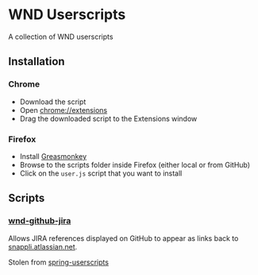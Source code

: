 # WND Userscripts #
A collection of WND userscripts

## Installation ##
### Chrome ###
* Download the script
* Open [chrome://extensions](chrome://extensions)
* Drag the downloaded script to the Extensions window 

### Firefox ###
* Install [Greasmonkey](https://addons.mozilla.org/en-US/firefox/addon/greasemonkey/)
* Browse to the scripts folder inside Firefox (either local or from GitHub)
* Click on the `user.js` script that you want to install

## Scripts ##
### [wnd-github-jira](wnd-github-jira.user.js) ###
Allows JIRA references displayed on GitHub to appear as links back to [snappli.atlassian.net](https://snappli.atlassian.net).

Stolen from [spring-userscripts](https://github.com/philwebb/spring-userscripts)
